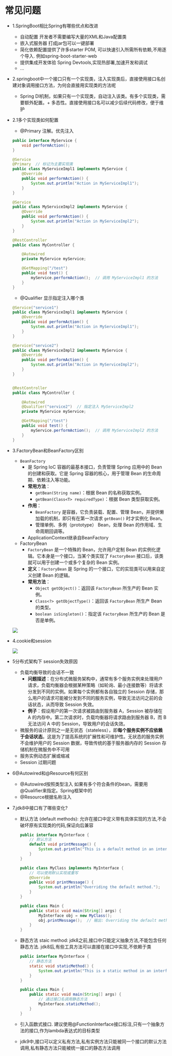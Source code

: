 # 常见问题

- 1.SpringBoot相比Spring有哪些优点和改进

  - 自动配置  开发者不需要编写大量的XML和Java配置类
  - 嵌入式服务器 打成jar包可以一键部署
  - 简化依赖配置提供了许多starter POM, 可以快速引入所需所有依赖,不用逐个导入. 例如spring-boot-starter-web
  - 提供集成开发体验 Spring Devtools,实现热部署,加速开发和调试
  - ...

- 2.springboot中一个接口只有一个实现类，注入实现类后，直接使用接口名创建对象调用接口方法，为何会直接用实现类的方法呢

  - Spring DI机制，如果只有一个实现类，自动注入该类。有多个实现类，需要额外配置。+ 多态性。直接使用接口名可以减少后续代码修改，便于维护

- 2.1多个实现类如何配置

  - @Primary 注解。优先注入

  ```java
  public interface MyService {
      void performAction();
  }
  
  @Service
  @Primary  // 标记为主要实现类
  public class MyServiceImpl1 implements MyService {
      @Override
      public void performAction() {
          System.out.println("Action in MyServiceImpl1");
      }
  }
  
  @Service
  public class MyServiceImpl2 implements MyService {
      @Override
      public void performAction() {
          System.out.println("Action in MyServiceImpl2");
      }
  }
  
  ```

  ```java
  @RestController
  public class MyController {
  
      @Autowired
      private MyService myService;
  
      @GetMapping("/test")
      public void test() {
          myService.performAction();  // 调用 MyServiceImpl1 的方法
      }
  }
  ```

  - @Qualifier 显示指定注入哪个类

  ```java
  @Service("service1")
  public class MyServiceImpl1 implements MyService {
      @Override
      public void performAction() {
          System.out.println("Action in MyServiceImpl1");
      }
  }
  
  @Service("service2")
  public class MyServiceImpl2 implements MyService {
      @Override
      public void performAction() {
          System.out.println("Action in MyServiceImpl2");
      }
  }
  
  
  @RestController
  public class MyController {
  
      @Autowired
      @Qualifier("service2")  // 指定注入 MyServiceImpl2
      private MyService myService;
  
      @GetMapping("/test")
      public void test() {
          myService.performAction();  // 调用 MyServiceImpl2 的方法
      }
  }
  
  ```

- 3.FactoryBean和BeanFactory区别

  - `BeanFactory` 
    - 是 Spring IoC 容器的最基本接口，负责管理 Spring 应用中的 Bean 的创建和获取。它是 Spring 容器的核心，用于管理 Bean 的生命周期、依赖注入等功能。
    - **常用方法**：
      - `getBean(String name)`：根据 Bean 的名称获取实例。
      - `getBean(Class<T> requiredType)`：根据 Bean 类型获取实例。
    - **作用**：
      - `BeanFactory` 是容器，它负责装载、配置、管理 Bean，并提供懒加载的机制，即只有在第一次请求 `getBean()` 时才实例化 Bean。
      - 管理单例、多例（prototype） Bean，处理 Bean 的作用域、生命周期回调等。
    - ApplicationContext继承自BeanFactory
  - FactoryBean
    - `FactoryBean` 是一个特殊的 Bean，允许用户定制 Bean 的实例化逻辑。它本身是一个接口，当某个类实现了 `FactoryBean` 接口后，该类就可以用于创建一个或多个复杂的 Bean 实例。
    - **定义**：`FactoryBean` 是 Spring 的一个接口，它的实现类可以用来自定义创建 Bean 的逻辑。
    - **常用方法**：
      - `Object getObject()`：返回该 `FactoryBean` 所生产的 Bean 实例。
      - `Class<?> getObjectType()`：返回该 `FactoryBean` 所生产 Bean 的类型。
      - `boolean isSingleton()`：指定该 `FactoryBean` 所生产的 Bean 是否是单例。

  ![](1.png)

- 4.cookie和session

  ![](2.png)

- 5分布式架构下 session失效原因
  - 负载均衡导致的会话不一致
    - **问题描述**：在分布式微服务架构中，通常有多个服务实例来处理用户请求，负载均衡器会根据某种策略（如轮询、最小连接数等）将请求分发到不同的实例。如果每个实例都有各自独立的 Session 存储，那么用户的请求可能被分发到不同的服务实例，导致无法访问之前的会话状态，从而导致 Session 失效。
    - **例子**：假设用户的第一次请求被路由到服务器 A，Session 被存储在 A 的内存中。第二次请求时，负载均衡器将请求路由到服务器 B，而 B 无法访问 A 中的 Session，导致用户的会话失效。
  - 微服务的设计原则之一是无状态（stateless），即**每个服务实例不应依赖于会话状态**。这是为了提高系统的扩展性和可维护性。无状态的服务实例不会维护用户的 Session 数据，导致传统的基于服务器内存的 Session 存储机制在微服务中不可用
  - 服务实例动态扩展或缩减
  - Session 过期问题
- 6@Autowired和@Resource有何区别
  - @Autowired按照类型注入  如果有多个符合条件的bean，需要用@Qualifier来指定。Spring框架中的
  - @Resource根据名称注入

- 7.jdk8中接口有了哪些变化?

  - 默认方法 (default methods): 允许在接口中定义带有具体实现的方法,不会破坏原有实现类的代码,保证向后兼容

    ```java
    public interface MyInterface {
        // 默认方法
        default void printMessage() {
            System.out.println("This is a default method in an interface.");
        }
    }
    
    public class MyClass implements MyInterface {
        // 可以使用默认实现或重写
        @Override
        public void printMessage() {
            System.out.println("Overriding the default method.");
        }
    }
    
    public class Main {
        public static void main(String[] args) {
            MyInterface obj = new MyClass();
            obj.printMessage();  // 输出: Overriding the default method.
        }
    }
    
    ```

  - 静态方法 staic method: jdk8之前,接口中只能定义抽象方法,不能包含任何静态方法. jdk8后,有些工具方法可以直接在接口中实现,不依赖于类

    ```java
    public interface MyInterface {
        // 静态方法
        static void staticMethod() {
            System.out.println("This is a static method in an interface.");
        }
    }
    
    public class Main {
        public static void main(String[] args) {
            // 通过接口名调用静态方法
            MyInterface.staticMethod();
        }
    }
    ```

  - 引入函数式接口. 建议使用@FunctionInterface接口标注,只有一个抽象方法的接口,作为lambda表达式的目标类型

  - jdk9中,接口可以定义私有方法,私有实例方法只能被同一个接口的默认方法调用,私有静态方法只能被统一接口的静态方法调用